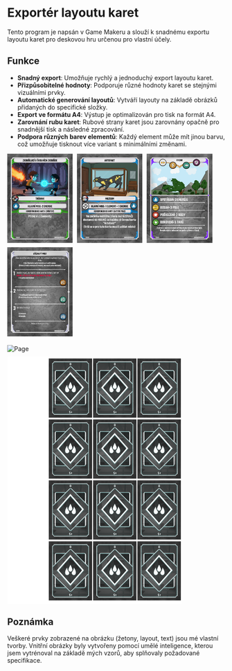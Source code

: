 # Exportér layoutu karet

Tento program je napsán v Game Makeru a slouží k snadnému exportu layoutu karet pro deskovou hru určenou pro vlastní účely.

## Funkce

- **Snadný export**: Umožňuje rychlý a jednoduchý export layoutu karet.
- **Přizpůsobitelné hodnoty**: Podporuje různé hodnoty karet se stejnými vizuálními prvky.
- **Automatické generování layoutů**: Vytváří layouty na základě obrázků přidaných do specifické složky.
- **Export ve formátu A4**: Výstup je optimalizován pro tisk na formát A4.
- **Zarovnání rubu karet**: Rubové strany karet jsou zarovnány opačně pro snadnější tisk a následné zpracování.
- **Podpora různých barev elementů**: Každý element může mít jinou barvu, což umožňuje tisknout více variant s minimálními změnami.


<div style="display: flex; flex-wrap: wrap; gap: 10px;">
  <img src="images/Basic.png" alt="Basic" style="width: 30%;">
  <img src="images/Secure.png" alt="Secure" style="width: 30%;">
  <img src="images/Technique.png" alt="Technique" style="width: 30%;">
  <img src="images/Event.png" alt="Event" style="width: 30%;">
</div>

<div style="display: flex; flex-wrap: wrap; gap: 10px; margin-top: 20px;">
  <img src="images/Page.png" alt="Page" style="width: 80%;">
  <img src="images/CardBack.png" alt="CardBack" style="width: 80%;">
</div>



## Poznámka

Veškeré prvky zobrazené na obrázku (žetony, layout, text) jsou mé vlastní tvorby. Vnitřní obrázky byly vytvořeny pomocí umělé inteligence, kterou jsem vytrénoval na základě mých vzorů, aby splňovaly požadované specifikace.
